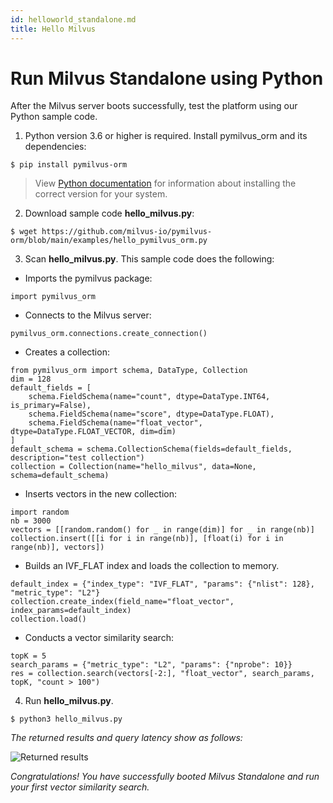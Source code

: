 ```yaml
---
id: helloworld_standalone.md
title: Hello Milvus
---
```


# Run Milvus Standalone using Python

After the Milvus server boots successfully, test the platform using our Python sample code.

1. Python version 3.6 or higher is required. Install pymilvus_orm and its dependencies:

```
$ pip install pymilvus-orm
```
> View [Python documentation](https://wiki.python.org/moin/BeginnersGuide/Download) for information about installing the correct version for your system.

2. Download sample code **hello_milvus.py**:
```
$ wget https://github.com/milvus-io/pymilvus-orm/blob/main/examples/hello_pymilvus_orm.py
```
3. Scan **hello_milvus.py**. This sample code does the following:

- Imports the pymilvus package:
```
import pymilvus_orm
```
- Connects to the Milvus server:
```
pymilvus_orm.connections.create_connection()
```
- Creates a collection:
```
from pymilvus_orm import schema, DataType, Collection
dim = 128
default_fields = [
    schema.FieldSchema(name="count", dtype=DataType.INT64, is_primary=False),
    schema.FieldSchema(name="score", dtype=DataType.FLOAT),
    schema.FieldSchema(name="float_vector", dtype=DataType.FLOAT_VECTOR, dim=dim)
]
default_schema = schema.CollectionSchema(fields=default_fields, description="test collection")
collection = Collection(name="hello_milvus", data=None, schema=default_schema)
```
- Inserts vectors in the new collection:
```
import random
nb = 3000
vectors = [[random.random() for _ in range(dim)] for _ in range(nb)]
collection.insert([[i for i in range(nb)], [float(i) for i in range(nb)], vectors])
```
- Builds an IVF_FLAT index and loads the collection to memory.
```
default_index = {"index_type": "IVF_FLAT", "params": {"nlist": 128}, "metric_type": "L2"}
collection.create_index(field_name="float_vector", index_params=default_index)
collection.load()
```
- Conducts a vector similarity search:
```
topK = 5
search_params = {"metric_type": "L2", "params": {"nprobe": 10}}
res = collection.search(vectors[-2:], "float_vector", search_params, topK, "count > 100")
```

4. Run **hello_milvus.py**.
```
$ python3 hello_milvus.py
```
*The returned results and query latency show as follows:*


![Returned results](../../../../assets/hello_world.png)


*Congratulations! You have successfully booted Milvus Standalone and run your first vector similarity search.*

